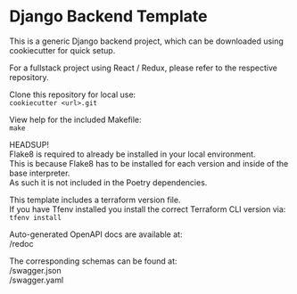 # Django Backend Template

This is a generic Django backend project, which can
be downloaded using cookiecutter for quick setup.  

For a fullstack project using React / Redux, please
refer to the respective repository.

Clone this repository for local use:  
``cookiecutter <url>.git``

View help for the included Makefile:  
``make``  

HEADSUP!  
Flake8 is required to already be installed
in your local environment.  
This is because Flake8 has to be installed
for each version and inside of the base
interpreter.  
As such it is not included in the Poetry
dependencies.

This template includes a terraform
version file.  
If you have Tfenv installed you install
the correct Terraform CLI version via:  
``tfenv install``

Auto-generated OpenAPI docs are
available at:  
/redoc  

The corresponding schemas can be found at:  
/swagger.json  
/swagger.yaml
